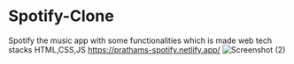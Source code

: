 # Spotify-Clone
Spotify the music app with some functionalities which is made web tech stacks HTML,CSS,JS
https://prathams-spotify.netlify.app/
![Screenshot (2)](https://user-images.githubusercontent.com/98319826/178260957-3820530a-f449-417c-9abf-f2ed6745cae7.png)
